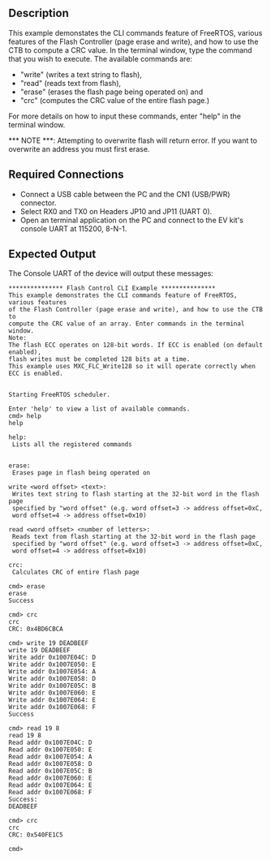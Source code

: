 ## Description

This example demonstates the CLI commands feature of FreeRTOS, various features of the Flash Controller (page erase and write), 
and how to use the CTB to compute a CRC value. In the terminal window, type the command that you wish to execute. 
The available commands are:
- "write" (writes a text string to flash), 
- "read" (reads text from flash), 
- "erase" (erases the flash page being operated on) and 
- "crc" (computes the CRC value of the entire flash page.) 

For more details on how to input these commands, enter "help" in the terminal window.

*** NOTE ***: Attempting to overwrite flash will return error. If you want to overwrite an address you must first erase.

## Required Connections

-   Connect a USB cable between the PC and the CN1 (USB/PWR) connector.
-   Select RX0 and TX0 on Headers JP10 and JP11 (UART 0).
-   Open an terminal application on the PC and connect to the EV kit's console UART at 115200, 8-N-1.

## Expected Output

The Console UART of the device will output these messages:

```
*************** Flash Control CLI Example ***************
This example demonstrates the CLI commands feature of FreeRTOS, various features
of the Flash Controller (page erase and write), and how to use the CTB to
compute the CRC value of an array. Enter commands in the terminal window.
Note:
The flash ECC operates on 128-bit words. If ECC is enabled (on default enabled),
flash writes must be completed 128 bits at a time.
This example uses MXC_FLC_Write128 so it will operate correctly when ECC is enabled.


Starting FreeRTOS scheduler.

Enter 'help' to view a list of available commands.
cmd> help
help

help:
 Lists all the registered commands


erase:
 Erases page in flash being operated on

write <word offset> <text>:
 Writes text string to flash starting at the 32-bit word in the flash page
 specified by "word offset" (e.g. word offset=3 -> address offset=0xC,
 word offset=4 -> address offset=0x10)

read <word offset> <number of letters>:
 Reads text from flash starting at the 32-bit word in the flash page
 specified by "word offset" (e.g. word offset=3 -> address offset=0xC,
 word offset=4 -> address offset=0x10)

crc:
 Calculates CRC of entire flash page

cmd> erase
erase
Success

cmd> crc
crc
CRC: 0x4BD6CBCA

cmd> write 19 DEADBEEF
write 19 DEADBEEF
Write addr 0x1007E04C: D
Write addr 0x1007E050: E
Write addr 0x1007E054: A
Write addr 0x1007E058: D
Write addr 0x1007E05C: B
Write addr 0x1007E060: E
Write addr 0x1007E064: E
Write addr 0x1007E068: F
Success

cmd> read 19 8
read 19 8
Read addr 0x1007E04C: D
Read addr 0x1007E050: E
Read addr 0x1007E054: A
Read addr 0x1007E058: D
Read addr 0x1007E05C: B
Read addr 0x1007E060: E
Read addr 0x1007E064: E
Read addr 0x1007E068: F
Success:
DEADBEEF

cmd> crc
crc
CRC: 0x540FE1C5

cmd>
```